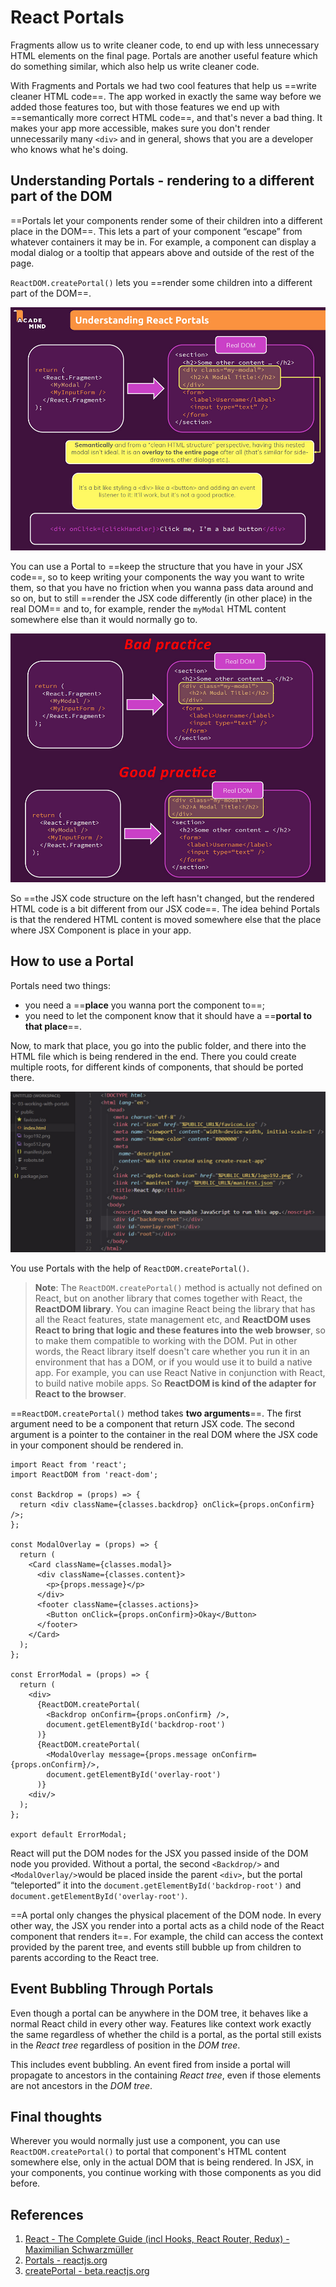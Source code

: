 # React Portals

Fragments allow us to write cleaner code, to end up with less unnecessary HTML elements on the final page. Portals are another useful feature which do something similar, which also help us write cleaner code.

With Fragments and Portals we had two cool features that help us ==write cleaner HTML code==. The app worked in exactly the same way before we added those features too, but with those features we end up with ==semantically more correct HTML code==, and that's never a bad thing. It makes your app more accessible, makes sure you don't render unnecessarily many `<div>` and in general, shows that you are a developer who knows what he's doing.

## Understanding Portals - rendering to a different part of the DOM

==Portals let your components render some of their children into a different place in the DOM==. This lets a part of your component “escape” from whatever containers it may be in. For example, a component can display a modal dialog or a tooltip that appears above and outside of the rest of the page.

`ReactDOM.createPortal()` lets you ==render some children into a different part of the DOM==.

![React_Portals](..\img\React_Portals.jpg)

You can use a Portal to ==keep the structure that you have in your JSX code==, so to keep writing your components the way you want to write them, so that you have no friction when you wanna pass data around and so on, but to still ==render the JSX code differently (in other place) in the real DOM== and to, for example, render the `myModal` HTML content somewhere else than it would normally go to.

![React_Portals1](..\img\React_Portals1.jpg)

So ==the JSX code structure on the left hasn't changed, but the rendered HTML code is a bit different from our JSX code==. The idea behind Portals is that the rendered HTML content is moved somewhere else that the place where JSX Component is place in your app.

## How to use a Portal

Portals need two things:

- you need a ==**place** you wanna port the component to==;
- you need to let the component know that it should have a ==**portal to that place**==.

Now, to mark that place, you go into the public folder, and there into the HTML file which is being rendered in the end. There you could create multiple roots, for different kinds of components, that should be ported there.

![React_Portals2](..\img\React_Portals2.jpg)

You use Portals with the help of `ReactDOM.createPortal()`.

> **Note**: The `ReactDOM.createPortal()` method is actually not defined on React, but on another library that comes together with React, the **ReactDOM library**. You can imagine React being the library that has all the React features, state management etc, and **ReactDOM uses React to bring that logic and these features into the web browser**, so to make them compatible to working with the DOM. Put in other words, the React library itself doesn't care whether you run it in an environment that has a DOM, or if you would use it to build a native app. For example, you can use React Native in conjunction with React, to build native mobile apps. So **ReactDOM is kind of the adapter for React to the browser**.

==`ReactDOM.createPortal()` method takes **two arguments**==. The first argument need to be a component that return JSX code. The second argument is a pointer to the container in the real DOM where the JSX code in your component should be rendered in.

```react
import React from 'react';
import ReactDOM from 'react-dom';

const Backdrop = (props) => {
  return <div className={classes.backdrop} onClick={props.onConfirm} />;
};

const ModalOverlay = (props) => {
  return (
    <Card className={classes.modal}>
      <div className={classes.content}>
        <p>{props.message}</p>
      </div>
      <footer className={classes.actions}>
        <Button onClick={props.onConfirm}>Okay</Button>
      </footer>
    </Card>
  );
};

const ErrorModal = (props) => {
  return (
    <div>
      {ReactDOM.createPortal(
        <Backdrop onConfirm={props.onConfirm} />,
        document.getElementById('backdrop-root')
      )}
      {ReactDOM.createPortal(
        <ModalOverlay message={props.message onConfirm={props.onConfirm}/>,
        document.getElementById('overlay-root')
      )}
    <div/>
  );
};

export default ErrorModal;
```

React will put the DOM nodes for the JSX you passed inside of the DOM node you provided. Without a portal, the second `<Backdrop/>` and `<ModalOverlay/>`would be placed inside the parent `<div>`, but the portal “teleported” it into the `document.getElementById('backdrop-root')` and `document.getElementById('overlay-root')`.

==A portal only changes the physical placement of the DOM node. In every other way, the JSX you render into a portal acts as a child node of the React component that renders it==. For example, the child can access the context provided by the parent tree, and events still bubble up from children to parents according to the React tree.

## Event Bubbling Through Portals

Even though a portal can be anywhere in the DOM tree, it behaves like a normal React child in every other way. Features like context work exactly the same regardless of whether the child is a portal, as the portal still exists in the _React tree_ regardless of position in the _DOM tree_.

This includes event bubbling. An event fired from inside a portal will propagate to ancestors in the containing _React tree_, even if those elements are not ancestors in the _DOM tree_.

## Final thoughts

Wherever you would normally just use a component, you can use `ReactDOM.createPortal()` to portal that component's HTML content somewhere else, only in the actual DOM that is being rendered. In JSX, in your components, you continue working with those components as you did before.

## References

1. [React - The Complete Guide (incl Hooks, React Router, Redux) - Maximilian Schwarzmüller](https://www.udemy.com/course/react-the-complete-guide-incl-redux/)
1. [Portals - reactjs.org](https://reactjs.org/docs/portals.html)
1. [createPortal - beta.reactjs.org](https://beta.reactjs.org/apis/react-dom/createPortal)
